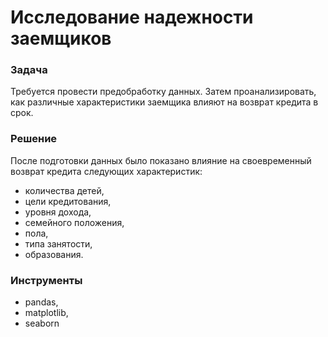 # Исследование надежности заемщиков

### Задача

Требуется провести предобработку данных. Затем проанализировать, как различные характеристики заемщика влияют на возврат кредита в срок.

### Решение

После подготовки данных было показано влияние на своевременный возврат кредита следующих характеристик:

- количества детей,
- цели кредитования,
- уровня дохода,
- семейного положения,
- пола,
- типа занятости,
- образования.

### Инструменты

- pandas,
- matplotlib,
- seaborn
